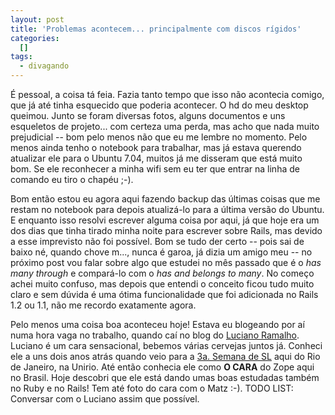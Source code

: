 ```yaml
--- 
layout: post
title: 'Problemas acontecem... principalmente com discos rígidos'
categories: 
  []
tags:
  - divagando
---
```



É pessoal, a coisa tá feia. Fazia tanto tempo que isso não acontecia comigo, que já até tinha esquecido que poderia acontecer. O hd do meu desktop queimou. Junto se foram diversas fotos, alguns documentos e uns esqueletos de projeto... com certeza uma perda, mas acho que nada muito prejudicial -- bom pelo menos não que eu me lembre no momento. Pelo menos ainda tenho o notebook para trabalhar, mas já estava querendo atualizar ele para o Ubuntu 7.04, muitos já me disseram que está muito bom. Se ele reconhecer a minha wifi sem eu ter que entrar na linha de comando eu tiro o chapéu ;-).

Bom então estou eu agora aqui fazendo backup das últimas coisas que me restam no notebook para depois atualizá-lo para a última versão do Ubuntu. E enquanto isso resolvi escrever alguma coisa por aqui, já que hoje era um dos dias que tinha tirado minha noite para escrever sobre Rails, mas devido a esse imprevisto não foi possível. Bom se tudo der certo -- pois sai de baixo né, quando chove m..., nunca é garoa, já dizia um amigo meu -- no próximo post vou falar sobre algo que estudei no mês passado que é o _has many through_ e compará-lo com o _has and belongs to many_. No começo achei muito confuso, mas depois que entendi o conceito ficou tudo muito claro e sem dúvida é uma ótima funcionalidade que foi adicionada no Rails 1.2 ou 1.1, não me recordo exatamente agora.

Pelo menos uma coisa boa aconteceu hoje! Estava eu blogeando por aí numa hora vaga no trabalho, quando caí no blog do [Luciano Ramalho][blog_ramalho]. Luciano é um cara sensacional, bebemos várias cervejas juntos já. Conheci ele a uns dois anos atrás quando veio para a [3a. Semana de SL][forumsl] aqui do Rio de Janeiro, na Unirio. Até então conhecia ele como __O CARA__ do Zope aqui no Brasil. Hoje descobri que ele está dando umas boas estudadas também no Ruby e no Rails! Tem até foto do cara com o Matz :-). TODO LIST: Conversar com o Luciano assim que possível.

[blog_ramalho]: http://ramalho.org
[forumsl]: http://3semana.uniriotec.br/

